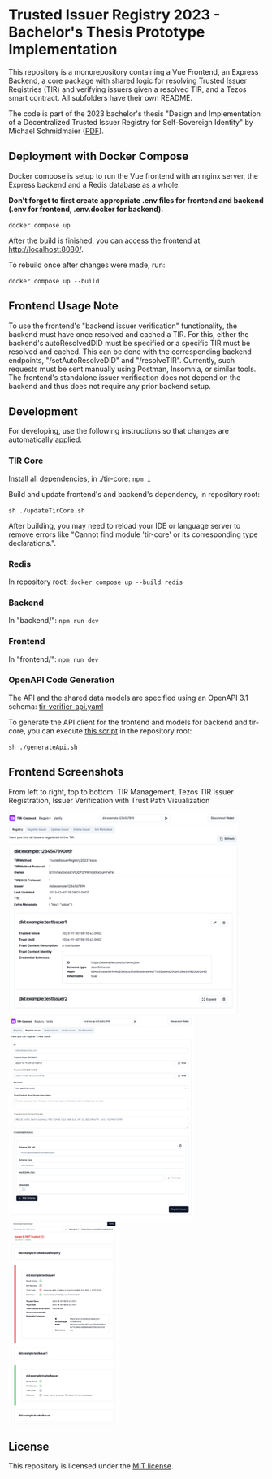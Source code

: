 # Trusted Issuer Registry 2023 - Bachelor's Thesis Prototype Implementation

This repository is a monorepository containing a Vue Frontend, an Express Backend, a core package with shared logic for resolving Trusted Issuer Registries (TIR) and verifying issuers given a resolved TIR, and a Tezos smart contract. All subfolders have their own README.

The code is part of the 2023 bachelor's thesis "Design and Implementation of a Decentralized Trusted Issuer Registry for Self-Sovereign Identity" by Michael Schmidmaier ([PDF](https://wwwmatthes.in.tum.de/pages/dss6cww4npqp/Bachelor-s-Thesis-Michael-Schmidmaier)).

## Deployment with Docker Compose

Docker compose is setup to run the Vue frontend with an nginx server, the Express backend and a Redis database as a whole.

**Don't forget to first create appropriate .env files for frontend and backend (.env for frontend, .env.docker for backend).**

`docker compose up`

After the build is finished, you can access the frontend at [http://localhost:8080/](http://localhost:8080/).

To rebuild once after changes were made, run:

`docker compose up --build`

## Frontend Usage Note

To use the frontend's "backend issuer verification" functionality, the backend must have once resolved and cached a TIR.
For this, either the backend's autoResolvedDID must be specified or a specific TIR must be resolved and cached. This can be done with the corresponding backend endpoints, "/setAutoResolveDID" and "/resolveTIR". Currently, such requests must be sent manually using Postman, Insomnia, or similar tools. The frontend's standalone issuer verification does not depend on the backend and thus does not require any prior backend setup.

## Development

For developing, use the following instructions so that changes are automatically applied.

### TIR Core

Install all dependencies, in ./tir-core: `npm i`

Build and update frontend's and backend's dependency, in repository root:

`sh ./updateTirCore.sh`

After building, you may need to reload your IDE or language server to remove errors like "Cannot find module 'tir-core' or its corresponding type declarations.".

### Redis

In repository root: `docker compose up --build redis`

### Backend

In "backend/": `npm run dev`

### Frontend

In "frontend/": `npm run dev`

### OpenAPI Code Generation

The API and the shared data models are specified using an OpenAPI 3.1 schema: [tir-verifier-api.yaml](./tir-verifier-api.yaml)

To generate the API client for the frontend and models for backend and tir-core, you can execute [this script](./generateApi.sh) in the repository root:

`sh ./generateApi.sh`

## Frontend Screenshots

From left to right, top to bottom: TIR Management, Tezos TIR Issuer Registration, Issuer Verification with Trust Path Visualization

<p float="left">
  <img src="screenshots/tirmanagement.png" height="400">
  <img src="screenshots/registerIssuer.png" height="400">
  <img src="screenshots/verifyIssuer.png" height="400">
</p>


## License

This repository is licensed under the [MIT license](./LICENSE).
